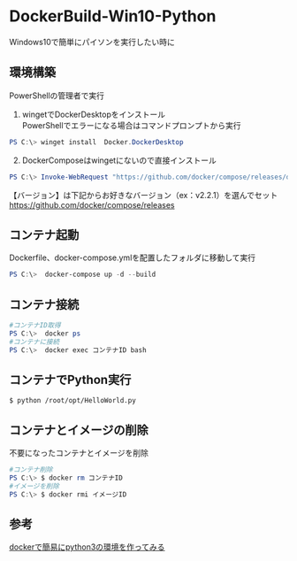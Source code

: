 # DockerBuild-Win10-Python
Windows10で簡単にパイソンを実行したい時に


## 環境構築
PowerShellの管理者で実行

1. wingetでDockerDesktopをインストール<br>
PowerShellでエラーになる場合はコマンドプロンプトから実行
~~~powershell
PS C:\> winget install  Docker.DockerDesktop
~~~

2. DockerComposeはwingetにないので直接インストール
~~~powershell
PS C:\> Invoke-WebRequest "https://github.com/docker/compose/releases/download/【バージョン】/docker-compose-Windows-x86_64.exe" -UseBasicParsing -OutFile $Env:ProgramFiles\docker\docker-compose.exe
~~~

【バージョン】は下記からお好きなバージョン（ex：v2.2.1）を選んでセット<br>
https://github.com/docker/compose/releases


## コンテナ起動
Dockerfile、docker-compose.ymlを配置したフォルダに移動して実行
~~~powershell
PS C:\>  docker-compose up -d --build
~~~


## コンテナ接続
~~~powershell
#コンテナID取得
PS C:\>  docker ps 
#コンテナに接続
PS C:\>  docker exec コンテナID bash
~~~

## コンテナでPython実行
~~~console
$ python /root/opt/HelloWorld.py
~~~


## コンテナとイメージの削除
不要になったコンテナとイメージを削除
~~~powershell
#コンテナ削除
PS C:\> $ docker rm コンテナID
#イメージを削除
PS C:\> $ docker rmi イメージID
~~~


## 参考
[dockerで簡易にpython3の環境を作ってみる](https://qiita.com/reflet/items/4b3f91661a54ec70a7dc)
